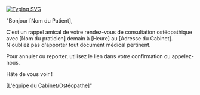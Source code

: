 <a href=""><img src="https://readme-typing-svg.demolab.com?font=Fira+Code&pause=1000&color=F7F7F7&center=true&vCenter=true&width=500&height=30&lines=Hello !;" alt="Typing SVG" /></a>
</p>

"Bonjour [Nom du Patient],

C'est un rappel amical de votre rendez-vous de consultation ostéopathique avec [Nom du praticien] demain à [Heure] au [Adresse du Cabinet]. N'oubliez pas d'apporter tout document médical pertinent.

Pour annuler ou reporter, utilisez le lien dans votre confirmation ou appelez-nous.

Hâte de vous voir !

[L'équipe du Cabinet/Ostéopathe]"
